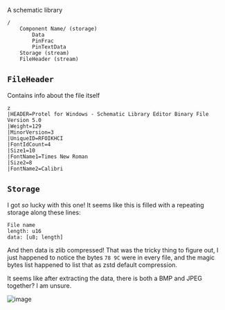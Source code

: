 A schematic library 

```text
/
    Component Name/ (storage)
        Data
        PinFrac
        PinTextData
    Storage (stream)
    FileHeader (stream)

```

## `FileHeader`

Contains info about the file itself

```text
z
|HEADER=Protel for Windows - Schematic Library Editor Binary File Version 5.0
|Weight=129
|MinorVersion=3
|UniqueID=RFOIKHCI
|FontIdCount=4
|Size1=10
|FontName1=Times New Roman
|Size2=8
|FontName2=Calibri
```

## `Storage`

I got _so_ lucky with this one! It seems like this is filled with a repeating storage
along these lines:

```
File name
length: u16
data: [u8; length]
```

And then data is zlib compressed! That was the tricky thing to figure out,
I just happened to notice the bytes `78 9C` were in every file, and the magic bytes list
happened to list that as zstd default compression.

It seems like after extracting the data, there is both a BMP and JPEG together? I am unsure.

![image](https://github.com/pluots/altium-rs/assets/13724985/2dc948fc-c77b-43cd-89d6-6c762d6148c9)

